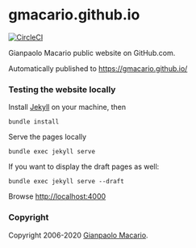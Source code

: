 gmacario.github.io
==================

[![CircleCI](https://circleci.com/gh/gmacario/gmacario.github.io.svg?style=shield)](https://circleci.com/gh/gmacario/gmacario.github.io)

Gianpaolo Macario public website on GitHub.com.

Automatically published to https://gmacario.github.io/

### Testing the website locally

Install [Jekyll](https://jekyllrb.com/) on your machine, then

```shell
bundle install
```

Serve the pages locally

```shell
bundle exec jekyll serve
```

If you want to display the draft pages as well:

```shell
bundle exec jekyll serve --draft
```

Browse <http://localhost:4000>

### Copyright

Copyright 2006-2020 [Gianpaolo Macario](http://gmacario.github.io/).

<!-- EOF -->

